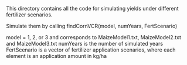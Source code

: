 This directory contains all the code for simulating yields under different fertilizer scenarios.

Simulate them by calling findCornVCR(model, numYears, FertScenario)

model = 1, 2, or 3 and corresponds to MaizeModel1.txt, MaizeModel2.txt and MaizeModel3.txt
numYears is the number of simulated years
FertScenario is a vector of fertilizer application scenarios, where each element is an application amount in kg/ha
